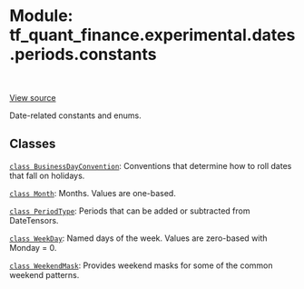 <div itemscope itemtype="http://developers.google.com/ReferenceObject">
<meta itemprop="name" content="tf_quant_finance.experimental.dates.periods.constants" />
<meta itemprop="path" content="Stable" />
</div>

# Module: tf_quant_finance.experimental.dates.periods.constants

<!-- Insert buttons and diff -->

<table class="tfo-notebook-buttons tfo-api" align="left">
</table>

<a target="_blank" href="https://github.com/google/tf-quant-finance/blob/master/tf_quant_finance/experimental/dates/constants.py">View source</a>



Date-related constants and enums.



## Classes

[`class BusinessDayConvention`](../../../../tf_quant_finance/experimental/dates/BusinessDayConvention.md): Conventions that determine how to roll dates that fall on holidays.

[`class Month`](../../../../tf_quant_finance/experimental/dates/Month.md): Months. Values are one-based.

[`class PeriodType`](../../../../tf_quant_finance/experimental/dates/PeriodType.md): Periods that can be added or subtracted from DateTensors.

[`class WeekDay`](../../../../tf_quant_finance/experimental/dates/WeekDay.md): Named days of the week. Values are zero-based with Monday = 0.

[`class WeekendMask`](../../../../tf_quant_finance/experimental/dates/WeekendMask.md): Provides weekend masks for some of the common weekend patterns.

